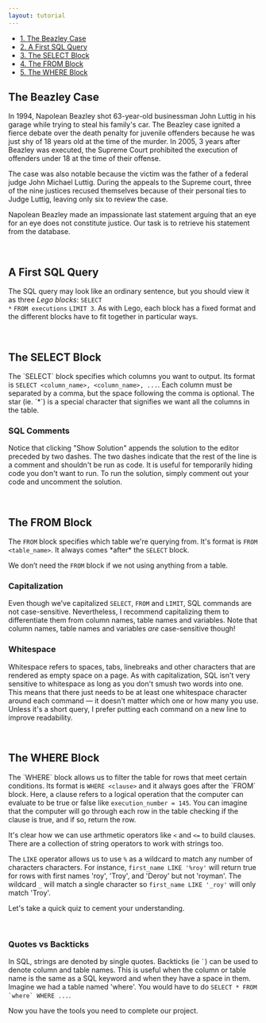 ```yaml
---
layout: tutorial
---
```

<div id="nav">
  <ul class="siblinks">
    <li><a href="#beazley_case">1. The Beazley Case</a></li>
    <li><a href="#first">2. A First SQL Query</a></li>
    <li><a href="#select">3. The SELECT Block</a></li>
    <li><a href="#from">4. The FROM Block</a></li>
    <li><a href="#where">5. The WHERE Block</a></li>
  </ul>
</div>

<a name="beazley_case"></a>
<h2>The Beazley Case</h2>
In 1994, Napolean Beazley shot 63-year-old businessman John Luttig in his garage while trying to steal his family's car. The Beazley case ignited a fierce debate over the death penalty for juvenile offenders because he was just shy of 18 years old at the time of the murder. In 2005, 3 years after Beazley was executed, the Supreme Court prohibited the execution of offenders under 18 at the time of their offense.

The case was also notable because the victim was the father of a federal judge John Michael Luttig. During the appeals to the Supreme court, three of the nine justices recused themselves because of their personal ties to Judge Luttig, leaving only six to review the case.

Napolean Beazley made an impassionate last statement arguing that an eye for an eye does not constitute justice. Our task is to retrieve his statement from the database.

<br>
<a name="first"></a>
<h2>A First SQL Query</h2>
<sql-exercise
  data-question="Run this query to find the first 3 rows of the 'executions' table."
  data-comment="Viewing a few rows is a good way to find out the columns of a table."
  data-default-text="SELECT * FROM executions LIMIT 3"
  data-solution="SELECT * FROM executions LIMIT 3"></sql-exercise>

The SQL query may look like an ordinary sentence, but you should view it as three *Lego blocks*:
<code class='codeblock'>SELECT *</code>
<code class='codeblock'>FROM executions</code>
<code class='codeblock'>LIMIT 3</code>.
As with Lego, each block has a fixed format and the different blocks have to fit together in particular ways.

<br>
<a name="select"></a>
<h2>The SELECT Block</h2>
The `SELECT` block specifies which columns you want to output. Its format is <code class='codeblock'>SELECT &lt;column_name&gt;, &lt;column_name&gt;, ...</code>. Each column must be separated by a comma, but the space following the comma is optional. The star (ie. `*`) is a special character that signifies we want all the columns in the table.

<sql-exercise
  data-question="Edit the query to select first_name, last_name and last_statement columns."
  data-default-text="SELECT first_name, last_name FROM executions LIMIT 3"
  data-solution="SELECT first_name, last_name, last_statement FROM executions LIMIT 3"></sql-exercise>
  
<div class="sideNote">
  <h3>SQL Comments</h3>
  <p>Notice that clicking "Show Solution" appends the solution to the editor preceded by two dashes. The two dashes indicate that the rest of the line is a comment and shouldn't be run as code. It is useful for temporarily hiding code you don't want to run. To run the solution, simply comment out your code and uncomment the solution.</p>
</div>

<br>
<a name="from"></a>
<h2>The FROM Block</h2>
The <code>FROM</code> block specifies which table we're querying from. It's format is <code class="codeblock">FROM &lt;table_name&gt;</code>. It always comes *after* the <code>SELECT</code> block.

<sql-exercise
  data-question="Run the given query and observe the error it produces. Fix the query."
  data-comment="Make it a habit to examine error messages when something goes wrong. Avoid debugging by gut feel or trial and error."
  data-default-text="SELECT first_name FROM execution LIMIT 3"
  data-solution="SELECT first_name FROM executions LIMIT 3"></sql-exercise>
  
We don’t need the `FROM` block if we not using anything from a table.

<sql-exercise
  data-question="Modify the query to calculate the product and sum of 7843 and 730."
  data-comment="SQL supports all the usual arithmetic operations."
  data-default-text="SELECT 432 - 19, 5 / 2"
  data-solution="SELECT 7843 * 730, 7843 + 730"></sql-exercise>
  
<div class="sideNote">
  <h3>Capitalization</h3>
  <p>Even though we’ve capitalized <code>SELECT</code>, <code>FROM</code> and <code>LIMIT</code>, SQL commands are not case-sensitive. Nevertheless, I recommend capitalizing them to differentiate them from column names, table names and variables. Note that column names, table names and variables <i>are</i> case-sensitive though!</p>
</div>

<div class="sideNote">
  <h3>Whitespace</h3>
  <p>Whitespace refers to spaces, tabs, linebreaks and other characters that are rendered as empty space on a page. As with capitalization, SQL isn't very sensitive to whitespace as long as you don't smush two words into one. This means that there just needs to be at least one whitespace character around each command — it doesn't matter which one or how many you use. Unless it's a short query, I prefer putting each command on a new line to improve readability.</p>
</div>

<sql-exercise
  data-question="Verify that messing up capitalization and whitespace still gives a valid query."
  data-comment="Karla Tucker was the first woman executed in Texas since the Civil War. She was put to death for killing two people during a 1983 robbery."
  data-default-text="   SeLeCt   first_name,last_name 
  fRoM      executions   
           WhErE execution_number = 145"
  data-solution="SELECT first_name, last_name FROM executions WHERE execution_number = 145"></sql-exercise>

<br>
<a name="where"></a>
<h2>The WHERE Block</h2>
The `WHERE` block allows us to filter the table for rows that meet certain conditions. Its format is <code class='codeblock'>WHERE &lt;clause&gt;</code> and it always goes after the `FROM` block. Here, a clause refers to a logical operation that the computer can evaluate to be true or false like <code>execution_number = 145</code>. You can imagine that the computer will go through each row in the table checking if the clause is true, and if so, return the row.

<sql-exercise
  data-question="Find the first and last names and ages of inmates 25 or younger at time of execution."
  data-comment="Because the average time inmates spend on death row prior to execution is 10.26 years, only 6 inmates this young have been executed in Texas since 1976."
  data-default-text=""
  data-solution="SELECT first_name, last_name, age FROM executions WHERE age <= 25"></sql-exercise>

It's clear how we can use arthmetic operators like `<` and `<=` to build clauses. There are a collection of string operators to work with strings too. 

The <code>LIKE</code> operator allows us to use `%` as a wildcard to match any number of characters characters. For instance, `first_name LIKE '%roy'` will return true for rows with first names 'roy', 'Troy', and 'Deroy' but not 'royman'. The wildcard `_` will match a single character so `first_name LIKE '_roy'` will only match 'Troy'.

<sql-exercise
    data-question="Find the execution_number of Raymond Landry."
    data-comment="You might think this would be easy since we already know his first and last name. But datasets are rarely so clean. Use the LIKE operator so you don't have to know his name perfectly to find it."
    data-default-text="SELECT execution_number FROM executions
WHERE first_name = 'Raymond' AND last_name = 'Landry'"
    data-solution="SELECT execution_number FROM executions WHERE first_name = 'Raymond' AND last_name LIKE '%Landry%'"></sql-exercise>

Let's take a quick quiz to cement your understanding.
 
<sql-quiz
  data-title="Select the <code>WHERE</code> blocks with valid clauses."
  data-description="These are tricky. Even if you've guessed correctly, read the hints to understand the reasoning.">
  <sql-quiz-option
    data-value="bool_literal"
    data-statement="WHERE false"
    data-hint="<code>true</code> and <code>false</code> are the most basic logical clauses. This block guarantees that no rows will be returned."
    data-correct="true"></sql-quiz-option>
  <sql-quiz-option
    data-value="python_equal"
    data-statement="WHERE age == 62"
    data-hint="The <code>==</code> operator checks equality in many other programming languages but SQL uses <code>=</code>."
    ></sql-quiz-option>
  <sql-quiz-option
    data-value="column_comparison"
    data-statement="WHERE execution_number < age"
    data-hint="Multiple column names may be used in a clause."
    data-correct="true"></sql-quiz-option>
  <sql-quiz-option
    data-value="greaterthan_orequal"
    data-statement="WHERE age => 62"
    data-hint="The 'greater than or equal to' operator is <code>>=</code>. The order of the symbols matches what you would say in English."
    ></sql-quiz-option>    
  <sql-quiz-option
    data-value="int_column"
    data-statement="WHERE age"
    data-hint="SQL can evaluate the truth-value of almost anything. The 'age' column is filled with integers. The rule for integers is 0 is false and everything else is true, so only rows with non-zero ages will be returned."
    data-correct="true"
    ></sql-quiz-option>
   <sql-quiz-option
    data-value="like_order"
    data-statement="WHERE '%obert%' LIKE first_name"
    data-hint="More than one wildcard is fine. But the pattern always follows the LIKE operator."
    data-correct="true"
    ></sql-quiz-option>
    </sql-quiz>

<div class="sideNote">
  <h3>Quotes vs Backticks</h3>
  <p>In SQL, strings are denoted by single quotes. Backticks (ie <code>`</code>) can be used to denote column and table names. This is useful when the column or table name is the same as a SQL keyword and when they have a space in them. Imagine we had a table named 'where'. You would have to do <code>SELECT * FROM `where` WHERE ...</code>.</p>
</div>
    
Now you have the tools you need to complete our project.
<sql-exercise
  data-question="Find Napolean Beazley's last statement."
  data-comment="Recall that Beazley was only 25 when he made this statement."
  data-default-text=""
  data-solution="SELECT last_statement FROM executions WHERE first_name = 'Napoleon' AND last_name = 'Beazley'"></sql-exercise>

